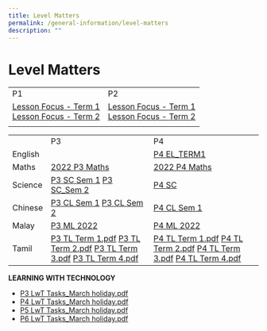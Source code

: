 ```yaml
---
title: Level Matters
permalink: /general-information/level-matters
description: ""
---
```

# Level Matters

|                                                  |                                                  |
|--------------------------------------------------|--------------------------------------------------|
| P1                                               | P2                                               |
| [Lesson Focus - Term 1](/files/P1%20Term%201%202022.pdf) <br>[Lesson Focus - Term 2](/files/P1%20Term%202%202022.pdf) | [Lesson Focus - Term 1](/files/P2%20Term%201%202022.pdf)  <br>[Lesson Focus - Term 2](/files/P2%20Term%202%202022.pdf) |
|                                                  |                                                  |

|            |                                                                       |                                                                      |
|------------|-----------------------------------------------------------------------|----------------------------------------------------------------------|
|            | P3                                                                    | P4                                                                   |
| English    |                                                                       | [P4 EL_TERM1](/files/P4%20EL_TERM1%20Lesson%20Focus.pdf)                                                          |
| Maths      | [2022 P3 Maths](/files/2022%20P3%20Maths%20Lesson%20Focus.pdf)                                                         | [2022 P4 Maths](/files/2022%20P4%20Maths%20Lesson%20Focus.pdf)                                                        |
| Science    | [P3 SC Sem 1](/files/P3%20SC%20Sem%201.pdf) [P3 SC_Sem 2](/files/P3%20SC_Sem%202.pdf)                                               | [P4 SC](/files/P4%20SC.pdf)                                                                |
| Chinese    | [P3 CL Sem 1](/files/P3%20CL%20Semester%201%202022%20Lesson%20Focus.pdf)  [P3 CL Sem 2](/files/P3%20CL%20Semester%202%202022%20Lesson%20Focus.pdf)                                              | [P4 CL Sem 1](/files/P4%20CL%20Semester%201%202022%20Lesson%20Focus.pdf)                                                          |
| Malay      | [P3 ML 2022](/files/P3%20ML%202022.pdf)                                                            | [P4 ML 2022](/files/P4%20ML%202022.pdf)                                                           |
| Tamil      | [P3 TL Term 1.pdf](/files/P3%20TL%20Term%201.pdf)   [P3 TL Term 2.pdf](/files/P3%20TL%20Term%202.pdf) [P3 TL Term 3.pdf](/files/P3%20TL%20Term%203.pdf) [P3 TL Term 4.pdf](/files/P3%20TL%20Term%204.pdf) | [P4 TL Term 1.pdf](/files/P4%20TL%20Term%201.pdf) [P4 TL Term 2.pdf](/files/P4%20TL%20Term%202.pdf) [P4 TL Term 3.pdf](/files/P4%20TL%20Term%203.pdf)  [P4 TL Term 4.pdf](/files/P4%20TL%20Term%204.pdf) |


**LEARNING WITH TECHNOLOGY**

*  [P3 LwT Tasks_March holiday.pdf](/files/P3%20LwT%20Tasks_March%20holiday.pdf)
*  [P4 LwT Tasks_March holiday.pdf](/files/P4%20LwT%20Tasks_March%20holiday.pdf)
*  [P5 LwT Tasks_March holiday.pdf](/files/P5%20LwT%20Tasks_March%20holiday.pdf)
*  [P6 LwT Tasks_March holiday.pdf](/files/P6%20LwT%20Tasks_March%20holiday.pdf)


